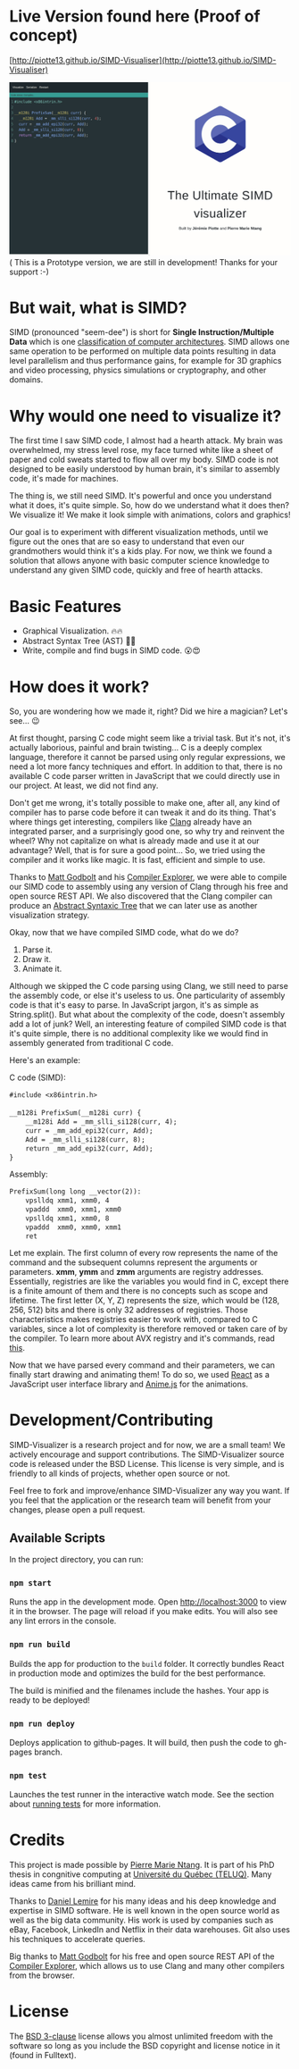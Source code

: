 
# Live Version found here (Proof of concept)
[http://piotte13.github.io/SIMD-Visualiser](http://piotte13.github.io/SIMD-Visualiser)

![](doc/SIMD-Visualizer-Demo.gif)
( This is a Prototype version, we are still in development! Thanks for your support  :-) 
# But wait, what is SIMD?
SIMD (pronounced "seem-dee") is short for **Single Instruction/Multiple Data** which is one [classification of computer architectures](https://en.wikipedia.org/wiki/Flynn%27s_taxonomy "classification of computer architectures"). SIMD allows one same operation to be performed on multiple data points resulting in data level parallelism and thus performance gains, for example for 3D graphics and video processing, physics simulations or cryptography, and other domains.

# Why would one need to visualize it?
The first time I saw SIMD code, I almost had a hearth attack.  My brain was overwhelmed, my stress level rose, my face turned white like a sheet of paper and cold sweats started to flow all over my body.  SIMD code is not designed to be easily understood by human brain, it's similar to assembly code, it's made for machines.

The thing is, we still need SIMD. It's powerful and once you understand what it does, it's quite simple. So, how do we understand what it does then?  We visualize it!  We make it look simple with animations, colors and graphics!

Our goal is to experiment with different visualization methods, until we figure out the ones that are so easy to understand that even our grandmothers would think it's a kids play. For now, we think we found a solution that allows anyone with basic computer science knowledge to understand any given SIMD code, quickly and free of hearth attacks. 

# Basic Features
- Graphical Visualization. 🔥🔥
- Abstract Syntax Tree (AST) 🌳🌱
- Write, compile and find bugs in SIMD code. 😮😍


# How does it work?
So, you are wondering how we made it, right? Did we hire a magician? Let's see... 😉

At first thought, parsing C code might seem like a trivial task. But it's not, it's actually laborious, painful and brain twisting...  C is a deeply complex language, therefore it cannot be parsed using only regular expressions, we need a lot more fancy techniques and effort.  In addition to that, there is no available C code parser written in JavaScript that we could directly use in our project.  At least, we did not find any.

Don't get me wrong, it's totally possible to make one, after all, any kind of compiler has to parse code before it can tweak it and do its thing.  That's where things get interesting, compilers like [Clang](https://clang.llvm.org/) already have an integrated parser, and a surprisingly good one, so why try and reinvent the wheel? Why not capitalize on what is already made and use it at our advantage? Well, that is for sure a good point... So, we tried using the compiler and it works like magic. It is fast, efficient and simple to use.

 Thanks to [Matt Godbolt](https://github.com/mattgodbolt/compiler-explorer) and his [Compiler Explorer](https://godbolt.org/), we were able to compile our SIMD code to assembly using any version of Clang through his free and open source REST API.  We also discovered that the Clang compiler can produce an [Abstract Syntaxic Tree](https://en.wikipedia.org/wiki/Abstract_syntax_tree) that we can later use as another visualization strategy.

Okay, now that we have compiled SIMD code, what do we do? 

 1. Parse it.
 2. Draw it.
 3. Animate it.

Although we skipped the C code parsing using Clang, we still need to parse the assembly code, or else it's useless to us.  One particularity of assembly code is that it's easy to parse. In JavaScript jargon, it's as simple as String.split(). But what about the complexity of the code, doesn't assembly add a lot of junk? Well, an interesting feature of compiled SIMD code is that it's quite simple, there is no additional complexity like we would find in assembly generated from traditional C code.

Here's an example: 

C code (SIMD):
``` 
#include <x86intrin.h>

__m128i PrefixSum(__m128i curr) {
	__m128i Add = _mm_slli_si128(curr, 4); 
	curr = _mm_add_epi32(curr, Add);   
	Add = _mm_slli_si128(curr, 8);    
	return _mm_add_epi32(curr, Add);       
} 
```

Assembly:
```
PrefixSum(long long __vector(2)):
	vpslldq xmm1, xmm0, 4
	vpaddd  xmm0, xmm1, xmm0
	vpslldq xmm1, xmm0, 8
	vpaddd  xmm0, xmm0, xmm1
	ret
```

Let me explain. The first column of every row represents the name of the command and the subsequent columns represent the arguments or parameters.  **xmm**, **ymm** and **zmm** arguments are registry addresses.  Essentially, registries are like the variables you would find in C, except there is a finite amount of them and there is no concepts such as scope and lifetime. The first letter (X, Y, Z) represents the size, which would be (128, 256, 512) bits and there is only 32 addresses of registries. Those characteristics makes registries easier to work with, compared to C variables, since a lot of complexity is therefore removed or taken care of by the compiler.  To learn more about AVX registry and it's commands, read [this](https://en.wikipedia.org/wiki/Advanced_Vector_Extensions#New_instructions). 

Now that we have parsed every command and their parameters, we can finally start drawing and animating them!  To do so, we used [React](https://reactjs.org/) as a JavaScript user interface library and [Anime.js](http://animejs.com/) for the animations.


# Development/Contributing
SIMD-Visualizer is a research project and for now, we are a small team! We actively encourage and support contributions. The SIMD-Visualizer source code is released under the BSD License. This license is very simple, and is friendly to all kinds of projects, whether open source or not. 

Feel free to fork and improve/enhance SIMD-Visualizer any way you want. If you feel that the application or the research team will benefit from your changes, please open a pull request.

## Available Scripts

In the project directory, you can run:
### `npm start`

Runs the app in the development mode.
Open [http://localhost:3000](http://localhost:3000) to view it in the browser.
The page will reload if you make edits.
You will also see any lint errors in the console.
### `npm run build`

Builds the app for production to the `build` folder.
It correctly bundles React in production mode and optimizes the build for the best performance.

The build is minified and the filenames include the hashes.
Your app is ready to be deployed!

### `npm run deploy`

Deploys application to github-pages.  It will build, then push the code to gh-pages branch.

### `npm test`

Launches the test runner in the interactive watch mode.
See the section about [running tests](#running-tests) for more information.

# Credits

This project is made possible by [Pierre Marie Ntang](https://github.com/pmntang).  It is part of his PhD thesis in congnitive computing at [Université du Québec (TELUQ)](https://www.teluq.ca/site/en/).  Many ideas came from his brilliant mind.

Thanks to [Daniel Lemire](https://github.com/lemire) for his many ideas and his deep knowledge and expertise in SIMD software.  He is well known in the open source world as well as the big data community. His work is used by companies such as eBay, Facebook, LinkedIn and Netflix in their data warehouses. Git also uses his techniques to accelerate queries.

Big thanks to [Matt Godbolt](https://github.com/mattgodbolt/compiler-explorer) for his free and open source REST API of the [Compiler Explorer](https://godbolt.org/), which allows us to use Clang and many other compilers from the browser.


# License
The [BSD 3-clause](https://tldrlegal.com/license/bsd-3-clause-license-(revised)) license allows you almost unlimited freedom with the software so long as you include the BSD copyright and license notice in it (found in Fulltext).
